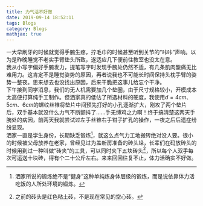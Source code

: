 ```yaml
---
title: 力气活不好做
date: 2019-09-14 18:52:11
tags: Blogs
category: Blogs
mathjax: true
---
```

一大早刷牙的时候就觉得手腕生疼，拧毛巾的时候甚至听到关节的“咔咔”声响。以为是昨晚睡觉不老实手臂垫头所致，遂适应几下便前往教室也没太在意。<br>
我从小写字偏好手腕发力，提笔写字时发现手腕处仍然不适，有几条肌肉酸痛无比难用力。这肯定不是睡觉姿势的原因，再者说我也不可能长时间保持头枕手臂的姿势一整夜。思来想去也没找出原因，后来干脆把这事儿给忘个干净。<br>
下午接到同学消息，我们的无人机需要加几个垫圈，由于尺寸规格较小，开模成本太高便打算纯手工制作。但洒家真的低估了所选材料的硬度，我使用$d = 4cm、5cm、6cm$的螺纹丝锥将垫片中间预先打好的小孔逐渐扩大，刚攻了两个垫片后，双手基本就没什么力气不断颤抖了......手无缚鸡之力啊！终于搞清楚这两天手腕处的病因，前两天我就尝试过左手丝锥右手钳子扩孔的操作，一夜之后后遗症纷纷显现。<br>
洒家一直是学生身份，长期缺乏锻炼[^1]，就这么点气力工地搬砖绝对没人要。很小的时候被父母放养在老家，曾经见过为盖新房准备的砖头垛，长辈们在码放砖头的时候用到过一种叫做“砖夹”的工具，可以同时夹下五块砖头[^2]，所以每个人双手每次可运送十块砖，得有个二十公斤左右。来来回回往复不止，体力活确实不好做。

[^1]: 洒家所说的锻炼绝不是“健身”这种单纯炼身体层级的锻炼，而是说依靠体力活吃饭的人所处环境的锻炼。
[^2]: 之前的砖头是红色粘土砖，不是现在常见的空心砖。